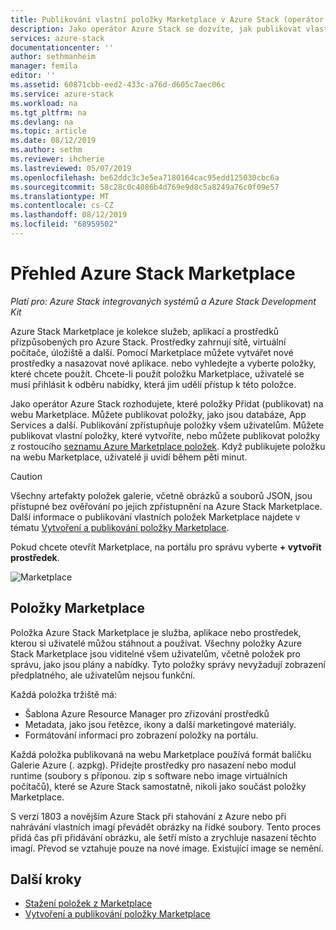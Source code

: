 ```yaml
---
title: Publikování vlastní položky Marketplace v Azure Stack (operátor cloudu) | Microsoft Docs
description: Jako operátor Azure Stack se dozvíte, jak publikovat vlastní položku Marketplace v Azure Stack.
services: azure-stack
documentationcenter: ''
author: sethmanheim
manager: femila
editor: ''
ms.assetid: 60871cbb-eed2-433c-a76d-d605c7aec06c
ms.service: azure-stack
ms.workload: na
ms.tgt_pltfrm: na
ms.devlang: na
ms.topic: article
ms.date: 08/12/2019
ms.author: sethm
ms.reviewer: ihcherie
ms.lastreviewed: 05/07/2019
ms.openlocfilehash: be62ddc3c3e5ea7180164cac95edd125030cbc6a
ms.sourcegitcommit: 58c28c0c4086b4d769e9d8c5a8249a76c0f09e57
ms.translationtype: MT
ms.contentlocale: cs-CZ
ms.lasthandoff: 08/12/2019
ms.locfileid: "68959502"
---
```

# <a name="azure-stack-marketplace-overview"></a>Přehled Azure Stack Marketplace

*Platí pro: Azure Stack integrovaných systémů a Azure Stack Development Kit*

Azure Stack Marketplace je kolekce služeb, aplikací a prostředků přizpůsobených pro Azure Stack. Prostředky zahrnují sítě, virtuální počítače, úložiště a další. Pomocí Marketplace můžete vytvářet nové prostředky a nasazovat nové aplikace. nebo vyhledejte a vyberte položky, které chcete použít. Chcete-li použít položku Marketplace, uživatelé se musí přihlásit k odběru nabídky, která jim udělí přístup k této položce.

Jako operátor Azure Stack rozhodujete, které položky Přidat (publikovat) na webu Marketplace. Můžete publikovat položky, jako jsou databáze, App Services a další. Publikování zpřístupňuje položky všem uživatelům. Můžete publikovat vlastní položky, které vytvoříte, nebo můžete publikovat položky z rostoucího [seznamu Azure Marketplace položek](azure-stack-marketplace-azure-items.md). Když publikujete položku na webu Marketplace, uživatelé ji uvidí během pěti minut.

> [!CAUTION]  
> Všechny artefakty položek galerie, včetně obrázků a souborů JSON, jsou přístupné bez ověřování po jejich zpřístupnění na Azure Stack Marketplace. Další informace o publikování vlastních položek Marketplace najdete v tématu [Vytvoření a publikování položky Marketplace](azure-stack-create-and-publish-marketplace-item.md).

Pokud chcete otevřít Marketplace, na portálu pro správu vyberte **+ vytvořit prostředek**.

![Marketplace](media/azure-stack-marketplace/marketplace1.png)

## <a name="marketplace-items"></a>Položky Marketplace

Položka Azure Stack Marketplace je služba, aplikace nebo prostředek, kterou si uživatelé můžou stáhnout a používat. Všechny položky Azure Stack Marketplace jsou viditelné všem uživatelům, včetně položek pro správu, jako jsou plány a nabídky. Tyto položky správy nevyžadují zobrazení předplatného, ale uživatelům nejsou funkční.

Každá položka tržiště má:

* Šablona Azure Resource Manager pro zřizování prostředků
* Metadata, jako jsou řetězce, ikony a další marketingové materiály.
* Formátování informací pro zobrazení položky na portálu.

Každá položka publikovaná na webu Marketplace používá formát balíčku Galerie Azure (. azpkg). Přidejte prostředky pro nasazení nebo modul runtime (soubory s příponou. zip s software nebo image virtuálních počítačů), které se Azure Stack samostatně, nikoli jako součást položky Marketplace.

S verzí 1803 a novějším Azure Stack při stahování z Azure nebo při nahrávání vlastních imagí převádět obrázky na řídké soubory. Tento proces přidá čas při přidávání obrázku, ale šetří místo a zrychluje nasazení těchto imagí. Převod se vztahuje pouze na nové image. Existující image se nemění.

## <a name="next-steps"></a>Další kroky

* [Stažení položek z Marketplace](azure-stack-download-azure-marketplace-item.md)  
* [Vytvoření a publikování položky Marketplace](azure-stack-create-and-publish-marketplace-item.md)

